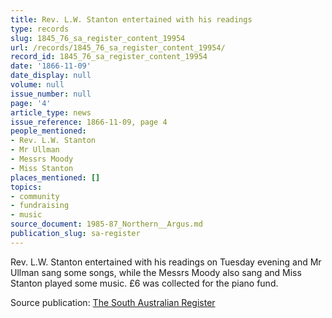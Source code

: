 ```yaml
---
title: Rev. L.W. Stanton entertained with his readings
type: records
slug: 1845_76_sa_register_content_19954
url: /records/1845_76_sa_register_content_19954/
record_id: 1845_76_sa_register_content_19954
date: '1866-11-09'
date_display: null
volume: null
issue_number: null
page: '4'
article_type: news
issue_reference: 1866-11-09, page 4
people_mentioned:
- Rev. L.W. Stanton
- Mr Ullman
- Messrs Moody
- Miss Stanton
places_mentioned: []
topics:
- community
- fundraising
- music
source_document: 1985-87_Northern__Argus.md
publication_slug: sa-register
---
```


Rev. L.W. Stanton entertained with his readings on Tuesday evening and Mr Ullman sang some songs, while the Messrs Moody also sang and Miss Stanton played some music.  £6 was collected for the piano fund.

Source publication: [The South Australian Register](/publications/sa-register/)
